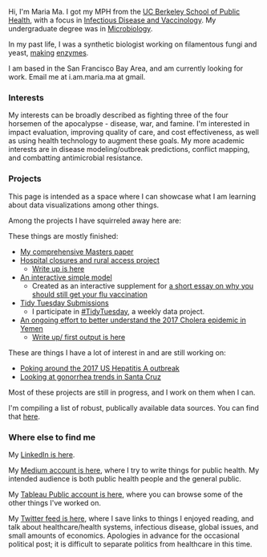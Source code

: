 
Hi, I'm Maria Ma. I got my MPH from the [UC Berkeley School of Public Health](http://sph.berkeley.edu/), with a focus in [Infectious Disease and Vaccinology](http://microbe.berkeley.edu). My undergraduate degree was in [Microbiology](http://microbiology.ucdavis.edu).

In my past life, I was a synthetic biologist working on filamentous fungi and yeast, [making](https://www.google.com/patents/WO2016062857A1?cl=pt) [enzymes](http://www.google.com.pg/patents/WO2016062855A1?cl=en).

I am based in the San Francisco Bay Area, and am currently looking for work. Email me at i.am.maria.ma at gmail.

### Interests
My interests can be broadly described as fighting three of the four horsemen of the apocalypse - disease, war, and famine. I'm interested in impact evaluation, improving quality of care, and cost effectiveness, as well as using health technology to augment these goals. My more academic interests are in disease modeling/outbreak predictions, conflict mapping, and combatting antimicrobial resistance. 

### Projects 
This page is intended as a space where I can showcase what I am learning about data visualizations among other things. 

Among the projects I have squirreled away here are:

These things are mostly finished:
* [My comprehensive Masters paper](https://github.com/marialma/Capstone-Paper)
* [Hospital closures and rural access project](https://github.com/marialma/small-things/tree/master/urgent_care_project) 
    - [Write up is here](https://medium.com/@maria.ma/urgent-care-access-in-the-united-states-rural-hospital-closures-8a68c4ae612)
* [An interactive simple model](https://marialma.shinyapps.io/shinyflu/) 
    - Created as an interactive supplement for [a short essay on why you should still get your flu vaccination](https://medium.com/@maria.ma/always-get-your-flu-shot-9333df389fe2)
* [Tidy Tuesday Submissions](https://github.com/marialma/TidyTuesday) 
    - I participate in [#TidyTuesday](https://github.com/rfordatascience/tidytuesday/blob/master/README.md), a weekly data project.
* [An ongoing effort to better understand the 2017 Cholera epidemic in Yemen](https://github.com/marialma/2017-Cholera-in-Yemen) 
    - [Write up/ first output is here](https://medium.com/@maria.ma/progression-of-the-ongoing-cholera-outbreak-in-yemen-4d370b38afac)

These are things I have a lot of interest in and are still working on:
* [Poking around the 2017 US Hepatitis A outbreak](https://github.com/marialma/2017-Santa-Cruz-HAV-Modeling) 
* [Looking at gonorrhea trends in Santa Cruz](https://github.com/marialma/Santa_Cruz_CGSS) 

Most of these projects are still in progress, and I work on them when I can.

I'm compiling a list of robust, publically available data sources. You can find that [here](https://marialma.github.io/Public-Data-Sets/). 

### Where else to find me

My [LinkedIn is here](https://www.linkedin.com/in/marialma/).

My [Medium account is here](https://medium.com/@maria.ma), where I try to write things for public health. My intended audience is both public health people and the general public. 

My [Tableau Public account is here](https://public.tableau.com/profile/maria.ma5849#!), where you can browse some of the other things I've worked on. 

My [Twitter feed is here](https://twitter.com/guacamolebio), where I save links to things I enjoyed reading, and talk about healthcare/health systems, infectious disease, global issues, and small amounts of economics. Apologies in advance for the occasional political post; it is difficult to separate politics from healthcare in this time. 
